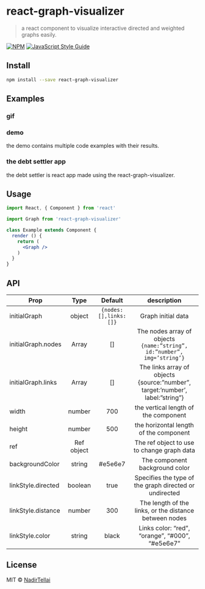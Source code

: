 # react-graph-visualizer

> a react component to visualize interactive directed and weighted graphs easily.

[![NPM](https://img.shields.io/npm/v/react-graph-visualizer.svg)](https://www.npmjs.com/package/react-graph-visualizer) [![JavaScript Style Guide](https://img.shields.io/badge/code_style-standard-brightgreen.svg)](https://standardjs.com)

 
## Install

```bash
npm install --save react-graph-visualizer
```
## Examples 
### gif 
### demo
the demo contains multiple code examples with their results.
### the debt settler app
the debt settler is react app made using the react-graph-visualizer.
## Usage

```jsx
import React, { Component } from 'react'

import Graph from 'react-graph-visualizer'

class Example extends Component {
  render () {
    return (
      <Graph />
    )
  }
}
```
## API 
| Prop         | Type          | Default  |description|
| ------------- |:-------------:| :-----:|:----:|
|initialGraph|object|``` {nodes:[],links:[]} ```|Graph initial data|
|initialGraph.nodes|Array |[]|The nodes array of objects ``` {name:”string”, id:”number”, img=’string’}``` |
|initialGraph.links|Array|[]|The links array of objects {source:”number”, target:’number’, label:”string”}|
|width|number|700|the vertical length of the component|
|height|number|500|the horizontal  length of the component|
|ref |Ref object||The ref object to use to change graph data|
|backgroundColor|string|#e5e6e7|The component background color|
|linkStyle.directed|boolean|true|Specifies the type of the graph directed or undirected|
|linkStyle.distance|number|300|The length of the links, or the distance between nodes|
|linkStyle.color|string|black|Links color: “red”, “orange”, “#000”, “#e5e6e7”|








## License

MIT © [NadirTellai](https://github.com/NadirTellai)
